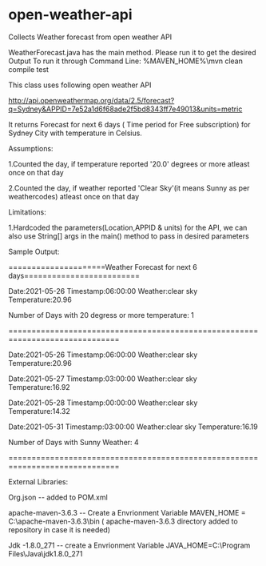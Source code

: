# open-weather-api
Collects Weather forecast from open weather API

WeatherForecast.java has the main method. Please run it to get the desired Output
To run it through Command Line:
%MAVEN_HOME%\mvn clean compile test

This class uses following open weather API

http://api.openweathermap.org/data/2.5/forecast?q=Sydney&APPID=7e52a1d6f68ade2f5bd8343ff7e49013&units=metric

It returns Forecast for next 6 days ( Time period for Free subscription) for Sydney City with temperature in Celsius.

Assumptions:

1.Counted the day, if temperature reported '20.0' degrees or more atleast once on that day

2.Counted the day, if weather reported 'Clear Sky'(it means Sunny as per weathercodes) atleast once on that day

Limitations:

1.Hardcoded the parameters(Location,APPID & units) for the API, we can also use String[] args in the main() method to pass in desired parameters

Sample Output:

=====================Weather Forecast for next 6 days=========================

Date:2021-05-26 Timestamp:06:00:00 Weather:clear sky Temperature:20.96

Number of Days with 20 degress or more temperature: 1

==============================================================================

Date:2021-05-26 Timestamp:06:00:00 Weather:clear sky Temperature:20.96

Date:2021-05-27 Timestamp:03:00:00 Weather:clear sky Temperature:16.92

Date:2021-05-28 Timestamp:00:00:00 Weather:clear sky Temperature:14.32

Date:2021-05-31 Timestamp:03:00:00 Weather:clear sky Temperature:16.19

Number of Days with Sunny Weather: 4

==============================================================================

External Libraries:

Org.json -- added to POM.xml

apache-maven-3.6.3 -- Create a Envrionment Variable MAVEN_HOME = C:\apache-maven-3.6.3\bin ( apache-maven-3.6.3 directory added to repository in case it is needed)

Jdk -1.8.0_271 -- create a Envrionment Variable JAVA_HOME=C:\Program Files\Java\jdk1.8.0_271

